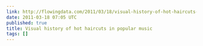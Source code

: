 ```yaml
---
link: http://flowingdata.com/2011/03/18/visual-history-of-hot-haircuts-in-popular-music/
date: 2011-03-18 07:05 UTC
published: true
title: Visual history of hot haircuts in popular music
tags: []
---
```



